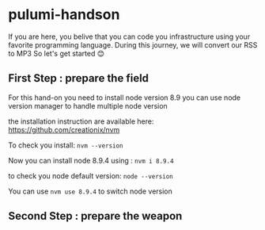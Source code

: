# pulumi-handson
If you are here, you belive that you can code you infrastructure using your favorite programming language.
During this journey, we will convert our RSS to MP3 
So let's get started :blush:

## First Step : prepare the field
For this hand-on you need to install node version 8.9
you can use node version manager to handle multiple node version

the installation instruction are available here: https://github.com/creationix/nvm

To check you install: `nvm --version`

Now you can install node 8.9.4 using : `nvm i 8.9.4`

to check you node default version: `node --version`

You can use `nvm use 8.9.4` to switch node version

## Second Step : prepare the weapon
